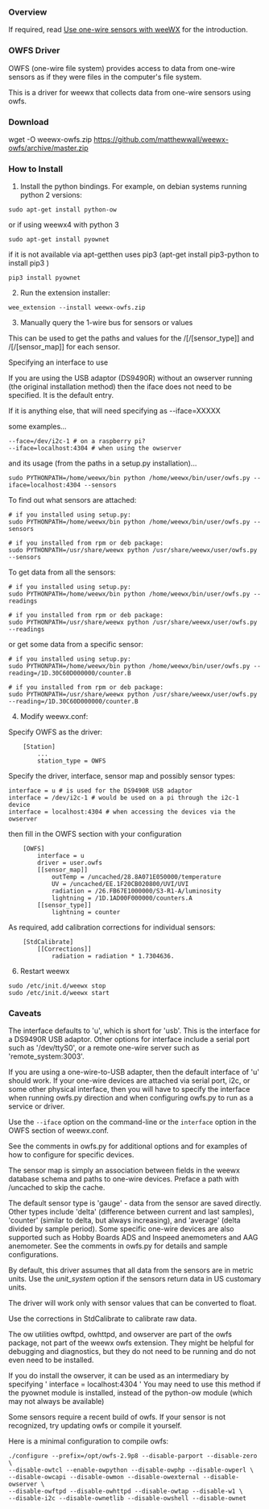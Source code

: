 ### Overview

If required, read [Use one-wire sensors with weeWX](Onewire-sensors) for the introduction.

### OWFS Driver

OWFS (one-wire file system) provides access to data from one-wire sensors as if they were files in the computer's file system.

This is a driver for weewx that collects data from one-wire sensors using owfs.

### Download

wget -O weewx-owfs.zip https://github.com/matthewwall/weewx-owfs/archive/master.zip

### How to Install

1.  Install the python bindings.  For example, on debian systems running python 2 versions:

```
sudo apt-get install python-ow
```
or if using weewx4 with python 3

```
sudo apt-get install pyownet
```
if it is not available via apt-getthen uses pip3 (apt-get install pip3-python to install pip3 )
```
pip3 install pyownet
```

2.  Run the extension installer:

```
wee_extension --install weewx-owfs.zip
```

3. Manually query the 1-wire bus for sensors or values

This can be used to get the paths and values for the /[/[sensor_type\]\] and /[/[sensor_map\]\] for each sensor. 

Specifying an interface to use

If you are using the USB adaptor (DS9490R) without an owserver running (the original installation method) then the iface does not need to be specified. It is the default entry.

If it is anything else, that will need specifying as --iface=XXXXX

some examples...
```
--face=/dev/i2c-1 # on a raspberry pi?
--iface=localhost:4304 # when using the owserver
```
and its usage (from the paths in a setup.py installation)...
```
sudo PYTHONPATH=/home/weewx/bin python /home/weewx/bin/user/owfs.py --iface=localhost:4304 --sensors
```

To find out what sensors are attached:
```
# if you installed using setup.py:
sudo PYTHONPATH=/home/weewx/bin python /home/weewx/bin/user/owfs.py --sensors

# if you installed from rpm or deb package:
sudo PYTHONPATH=/usr/share/weewx python /usr/share/weewx/user/owfs.py --sensors
```

To get data from all the sensors:

```
# if you installed using setup.py:
sudo PYTHONPATH=/home/weewx/bin python /home/weewx/bin/user/owfs.py --readings

# if you installed from rpm or deb package:
sudo PYTHONPATH=/usr/share/weewx python /usr/share/weewx/user/owfs.py --readings
```
or get some data from a specific sensor:

```
# if you installed using setup.py:
sudo PYTHONPATH=/home/weewx/bin python /home/weewx/bin/user/owfs.py --reading=/1D.30C60D000000/counter.B

# if you installed from rpm or deb package:
sudo PYTHONPATH=/usr/share/weewx python /usr/share/weewx/user/owfs.py --reading=/1D.30C60D000000/counter.B
```

4.  Modify weewx.conf:

Specify OWFS as the driver:

```
    [Station]
        ...
        station_type = OWFS
```
Specify the driver, interface, sensor map and possibly sensor types:
```
interface = u # is used for the DS9490R USB adaptor
interface = /dev/i2c-1 # would be used on a pi through the i2c-1 device
interface = localhost:4304 # when accessing the devices via the owserver
```

then fill in the OWFS section with your configuration

```
    [OWFS]
        interface = u
        driver = user.owfs
        [[sensor_map]]
            outTemp = /uncached/28.8A071E050000/temperature
            UV = /uncached/EE.1F20CB020800/UVI/UVI
            radiation = /26.FB67E1000000/S3-R1-A/luminosity
            lightning = /1D.1AD00F000000/counters.A
        [[sensor_type]]
            lightning = counter
```

As required, add calibration corrections for individual sensors:

```
    [StdCalibrate]
        [[Corrections]]
            radiation = radiation * 1.7304636.
```

6. Restart weewx

```
sudo /etc/init.d/weewx stop
sudo /etc/init.d/weewx start

```

### Caveats ### 

The interface defaults to 'u', which is short for 'usb'.  This is the interface for a DS9490R USB adaptor.  Other options for interface include a serial port such as '/dev/ttyS0', or a remote one-wire server such as 'remote_system:3003'.

If you are using a one-wire-to-USB adapter, then the default interface of 'u' should work.  If your one-wire devices are attached via serial port, i2c, or some other physical interface, then you will have to specify the interface when running owfs.py direction and when configuring owfs.py to run as a service or driver.  

Use the ```--iface``` option on the command-line or the ```interface``` option in the OWFS section of weewx.conf.

See the comments in owfs.py for additional options and for examples of how to configure for specific devices.

The sensor map is simply an association between fields in the weewx database schema and paths to one-wire devices.  Preface a path with /uncached to skip the cache.

The default sensor type is 'gauge' - data from the sensor are saved directly.  Other types include 'delta' (difference between current and last samples), 'counter' (similar to delta, but always increasing), and 'average' (delta divided by sample period). Some specific one-wire devices are also supported such as Hobby Boards ADS and Inspeed anemometers and AAG anemometer.  See the comments in owfs.py for details and sample configurations.

By default, this driver assumes that all data from the sensors are in metric units.  Use the _unit_system_ option if the sensors return data in US customary units.

The driver will work only with sensor values that can be converted to float.

Use the corrections in StdCalibrate to calibrate raw data.

The ow utilities owftpd, owhttpd, and owserver are part of the owfs package, not part of the weewx owfs extension.  They might be helpful for debugging and diagnostics, but they do not need to be running and do not even need to be installed.

If you do install the owserver, it can be used as an intermediary by specifying ' interface = localhost:4304 '
You may need to use this method if the pyownet module is installed, instead of the python-ow module (which may not always be available)

Some sensors require a recent build of owfs.  If your sensor is not recognized, try updating owfs or compile it yourself.

Here is a minimal configuration to compile owfs:

```
./configure --prefix=/opt/owfs-2.9p8 --disable-parport --disable-zero \
--disable-owtcl --enable-owpython --disable-owphp --disable-owperl \
--disable-owcapi --disable-owmon --disable-owexternal --disable-owserver \
--disable-owftpd --disable-owhttpd --disable-owtap --disable-w1 \
--disable-i2c --disable-ownetlib --disable-owshell --disable-ownet
```